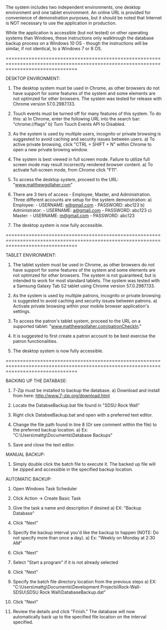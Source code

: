 The system includes two independent environments, one desktop environment and one tablet environment. An online
URL is provided for convenience of demonstration purposes, but it should be noted that Internet is NOT necessary
to use the application in production. 

While the application is accessible (but not tested) on other operating systems than Windows, these instructions only
walktrough the database backup process on a Windows 10 OS - though the instructions will be similar, if not identical,
to a Windows 7 or 8 OS.

=====================================================================================================================================

DESKTOP ENVIRONMENT: 

1. The desktop system must be used in Chrome, as other browsers do not have support for some features of the system and some
   elements are not optimzed for other browsers. The system was tested for release with Chrome version 57.0.2987.133.

2. Touch events must be turned off for many features of this system. To do this:
	a) In Chrome, enter the following URL into the search bar: "chrome://flags"
	b) Turn Touch Events API to Disabled.

3. As the system is used by multiple users, incognito or private browsing is suggested to avoid caching and security issues between users. 
	a) To active private browsing, click "CTRL + SHIFT + N" within Chrome to open a new
           private browing window. 

4. The system is best viewed in full screen mode. Failure to utilize full screen mode may result incorrectly rendered browser content.
        a) To activate full-screen mode, from Chrome click "F11".

5. To access the desktop system, proceed to the URL: "www.matthewgollaher.com"

6. There are 3 tiers of access - Employee, Master, and Administration. Three different accounts are setup for the system demonstration:
	a) Employee:
	    - USERNAME: e@gmail.com
	    - PASSWORD: abc123
	b) Administrator:
	    - USERNAME: a@gmail.com
            - PASSWORD: abc123
        c) Master:
	    - USERNAME: m@gmail.com
            - PASSWORD: abc123

7. The desktop system is now fully accessible.

=====================================================================================================================================

TABLET ENVIRONMENT: 

1. The tablet system must be used in Chrome, as other browsers do not have support for some features of the system and some elements are 
   not optimzed for other browsers. The system is not guaranteed, but is intended to work for most standard tablets. The system
   was tested with a Samsung Galaxy Tab S2 tablet using Chrome version 57.0.2987.133.

2. As the system is used by multiple patrons, incognito or private browsing is suggested to avoid caching and security issues between patrons.
	a) Activate private browsing within your mobile browser application's settings.

3. To access the patron's tablet system, proceed to the URL on a supported tablet: "www.matthewgollaher.com/patronCheckIn."

4. It is suggested to first create a patron account to be best exercise the patron functionalities. 

5. The desktop system is now fully accessible.

=====================================================================================================================================

BACKING UP THE DATABASE:

1) 7-Zip must be installed to backup the database.
	a) Download and install from here: http://www.7-zip.org/download.html

1) Locate the DatabseBackup.bat file found in "SDSU Rock Wall\"

2) Right click DatabseBackup.bat and open with a preferred text editor.

3) Change the file path found in line 8 (Or see comment within the file) to the preferred backup location.
	a) Ex: "C:\Users\mattg\Documents\Database Backups"

4) Save and close the text editor.


MANUAL BACKUP: 

1) Simply double click the batch file to execute it. The backed up file will be zipped and accessible in the specified backup location.

AUTOMATIC BACKUP:

1) Open Windows Task Scheduler

2) Click Action -> Create Basic Task

3) Give the task a name and description if desired
	a) EX: "Backup Database"

4) Click "Next"

5) Specify the backup interval you'd like the backup to happen (NOTE: Do not specify more than once a day).
	a) Ex: "Weekly on Monday at 2:30 AM"

6) Click "Next"

7) Select "Start a program" if it is not already selected

8) Click "Next"

9) Specify the batch file directory location from the previous steps
	a) EX: "C:\Users\mattg\Documents\Development Projects\Rock-Wall-SDSU\SDSU Rock Wall\DatabaseBackup.dat"

10) Click "Next"

11) Review the details and click "Finish." The database will now automatically back up to the specified file location on the interval specified. 
